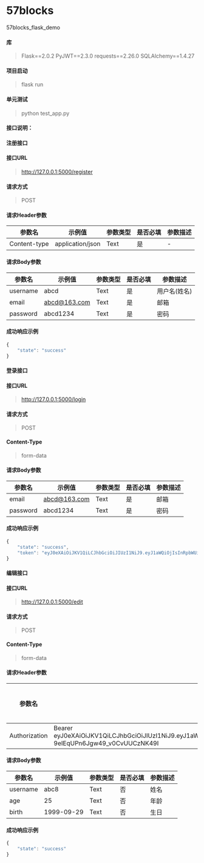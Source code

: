 # 57blocks
57blocks_flask_demo

#### 库
> Flask==2.0.2
> PyJWT==2.3.0
> requests==2.26.0
> SQLAlchemy==1.4.27

#### 项目启动
> flask run

#### 单元测试
> python test_app.py

#### 接口说明：

#### 注册接口
#### 接口URL
> http://127.0.0.1:5000/register

#### 请求方式
> POST

#### 请求Header参数
参数名 | 示例值 | 参数类型 | 是否必填 | 参数描述
--- | --- | --- | --- | ---
Content-type | application/json | Text | 是 | -
#### 请求Body参数
参数名 | 示例值 | 参数类型 | 是否必填 | 参数描述
--- | --- | --- | --- | ---
username | abcd | Text | 是 | 用户名(姓名)
email | abcd@163.com | Text | 是 | 邮箱
password | abcd1234 | Text | 是 | 密码

#### 成功响应示例
```javascript
{
    "state": "success"
}
```


#### 登录接口
#### 接口URL
> http://127.0.0.1:5000/login

#### 请求方式
> POST

#### Content-Type
> form-data

#### 请求Body参数
参数名 | 示例值 | 参数类型 | 是否必填 | 参数描述
--- | --- | --- | --- | ---
email | abcd@163.com | Text | 是 | 邮箱
password | abcd1234 | Text | 是 | 密码

#### 成功响应示例
```javascript
{
    "state": "success",
    "token": "eyJ0eXAiOiJKV1QiLCJhbGciOiJIUzI1NiJ9.eyJ1aWQiOjIsInRpbWUiOjE2Mzg5NzI1ODUsImV4cCI6MTYzODk3Mjg4NX0.BZcE79CnOWbKP9-9eIEqUPn6Jgw49_v0CvUUCzNK49I"
}
```


#### 编辑接口
#### 接口URL
> http://127.0.0.1:5000/edit

#### 请求方式
> POST

#### Content-Type
> form-data

#### 请求Header参数
参数名 | 示例值 | 参数类型 | 是否必填 | 参数描述
--- | --- | --- | --- | ---
Authorization | Bearer eyJ0eXAiOiJKV1QiLCJhbGciOiJIUzI1NiJ9.eyJ1aWQiOjIsInRpbWUiOjE2Mzg5NzI1ODUsImV4cCI6MTYzODk3Mjg4NX0.BZcE79CnOWbKP9-9eIEqUPn6Jgw49_v0CvUUCzNK49I | Text | 是 | -
#### 请求Body参数
参数名 | 示例值 | 参数类型 | 是否必填 | 参数描述
--- | --- | --- | --- | ---
username | abc8 | Text | 否 | 姓名
age | 25 | Text | 否 | 年龄
birth | 1999-09-29 | Text | 否 | 生日

#### 成功响应示例
```javascript
{
    "state": "success"
}
```
